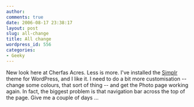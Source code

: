 ```yaml
---
author:
comments: true
date: 2006-08-17 23:38:17
layout: post
slug: all-change
title: All change
wordpress_id: 556
categories:
- Geeky
---
```


New look here at Cherfas Acres. Less is more. I've installed the [Simplr](http://www.plaintxt.org/themes/simplr/) theme for WordPress, and I like it. I need to do a bit more customisation -- change some colours, that sort of thing -- and get the Photo page working again. In fact, the biggest problem is that navigation bar across the top of the page. Give me a couple of days ...
